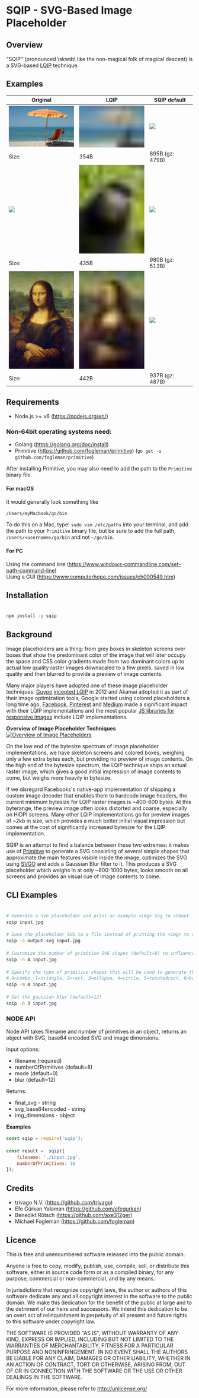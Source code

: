 SQIP - SVG-Based Image Placeholder
====================
## Overview

"SQIP" (pronounced \skwɪb\ like the non-magical folk of magical descent) is a
SVG-based [LQIP](https://www.guypo.com/introducing-lqip-low-quality-image-placeholders/) technique.

## Examples

| Original | LQIP | SQIP default |
|----------|------|--------------|
| <img width="180" src="demo/beach.jpg"> | <img width="180" src="demo/beach-lqip.jpg"> | <img width="180" src="demo/beach-sqip.png"> |
| Size: | 354B | 895B (gz: 479B) |
| <img width="180" src="./demo/monkey-selfie.jpg"> | <img width="180" src="./demo/monkey-selfie-lqip.jpg"> | <img width="180" src="./demo/monkey-selfie-sqip.png"> |
| Size: | 435B | 980B (gz: 513B) |
| <img width="180" src="./demo/mona-lisa.jpg"> | <img width="180" src="./demo/mona-lisa-lqip.jpg"> | <img width="180" src="./demo/mona-lisa-sqip.png"> |
| Size: | 442B | 937B (gz: 487B) |

## Requirements
* Node.js >= v6 (https://nodejs.org/en/)

### Non-64bit operating systems need:
* Golang (https://golang.org/doc/install)
* Primitive (https://github.com/fogleman/primitive) (`go get -u github.com/fogleman/primitive`)

After installing Primitive, you may also need to add the path to the ```Primitive``` binary file.

#### For macOS
It would generally look something like
```bash
/Users/myMacbook/go/bin
```
To do this on a Mac, type: ```sudo vim /etc/paths``` into your terminal, and add the path to your ```Primitive``` binary file, but be sure to add the full path, ```/Users/<username>/go/bin``` and not ```~/go/bin```.

#### For PC
Using the command line (https://www.windows-commandline.com/set-path-command-line) <br>
Using a GUI (https://www.computerhope.com/issues/ch000549.htm)

## Installation
```bash

npm install -g sqip

```

## Background

Image placeholders are a thing: from grey boxes in skeleton screens over boxes
that show the predominant color of the image that will later occupy the space
and CSS color gradients made from two dominant colors up to actual low quality
raster images downscaled to a few pixels, saved in low quality and then blurred
to provide a preview of image contents.

Many major players have adopted one of these image placeholder techniques:
[Guypo](https://twitter.com/guypod) [incepted
LQIP](https://www.guypo.com/introducing-lqip-low-quality-image-placeholders/) in
2012 and Akamai adopted it as part of their image optimization tools, Google
started using colored placeholders a long time ago,
[Facebook](https://code.facebook.com/posts/991252547593574/the-technology-behind-preview-photos/),
[Pinterest](https://blog.embed.ly/pinterests-colored-background-placeholders-4b4c9fb8bb77)
and
[Medium](https://jmperezperez.com/medium-image-progressive-loading-placeholder/)
made a significant impact with their LQIP implementations and the most popular
[JS libraries for responsive
images](https://github.com/aFarkas/lazysizes#lqipblurry-image-placeholderblur-up-image-technique)
include LQIP implementations.

**Overview of Image Placeholder Techniques**
[![Overview of Image Placeholders](demo/placeholder-overview.jpg)](https://raw.githubusercontent.com/technopagan/sqip/master/demo/placeholder-overview.jpg)

On the low end of the bytesize spectrum of image placeholder implementations, we
have skeleton screens and colored boxes, weighing only a few extra bytes each,
but providing no preview of image contents. On the high end of the bytesize
spectrum, the LQIP technique ships an actual raster image, which gives a good
initial impression of image contents to come, but weighs more heavily in
bytesize.

If we disregard Facebooks's native-app implementation of shipping a custom image
decoder that enables them to hardcode image headers, the current minimum
bytesize for LQIP raster images is ~400-600 bytes. At this byterange, the
preview image often looks distorted and coarse, especially on HiDPI screens.
Many other LQIP implementations go for preview images of ~2kb in size, which
provides a much better initial visual impression but comes at the cost of
significantly increased bytesize for the LQIP implementation.

SQIP is an attempt to find a balance between these two extremes: it makes use
of [Primitive](https://github.com/fogleman/primitive) to generate a SVG
consisting of several simple shapes that approximate the main features visible
inside the image, optimizes the SVG using [SVGO](https://github.com/svg/svgo)
and adds a Gaussian Blur filter to it. This produces a SVG placeholder which
weighs in at only ~800-1000 bytes, looks smooth on all screens and provides an
visual cue of image contents to come.

## CLI Examples

```bash

# Generate a SVG placeholder and print an example <img> tag to stdout
sqip input.jpg

# Save the placeholder SVG to a file instead of printing the <img> to stdout
sqip -o output.svg input.jpg

# Customize the number of primitive SVG shapes (default=8) to influence bytesize or level of detail
sqip -n 4 input.jpg

# Specify the type of primitive shapes that will be used to generate the image (default=0)
# 0=combo, 1=triangle, 2=rect, 3=ellipse, 4=circle, 5=rotatedrect, 6=beziers, 7=rotatedellipse, 8=polygon
sqip -m 4 input.jpg

# Set the gaussian blur (default=12)
sqip -b 3 input.jpg
```

### NODE API
Node API takes filename and number of primitives in an object, returns an object
with SVG, base64 encoded SVG and image dimensions.

Input options:
- filename (required)
- numberOfPrimitives (default=8)
- mode (default=0)
- blur (default=12)

Returns:
- final_svg - string
- svg_base64encoded - string
- img_dimensions - object

**Examples**
```javascript
const sqip = require('sqip');

const result =  sqip({
    filename: './input.jpg',
    numberOfPrimitives: 10
});
```

## Credits
* trivago N.V. (https://github.com/trivago)
* Efe Gürkan Yalaman (https://github.com/efegurkan)
* Benedikt Rötsch (https://github.com/axe312ger)
* Michael Fogleman (https://github.com/fogleman)

## Licence

This is free and unencumbered software released into the public domain.

Anyone is free to copy, modify, publish, use, compile, sell, or
distribute this software, either in source code form or as a compiled
binary, for any purpose, commercial or non-commercial, and by any
means.

In jurisdictions that recognize copyright laws, the author or authors
of this software dedicate any and all copyright interest in the
software to the public domain. We make this dedication for the benefit
of the public at large and to the detriment of our heirs and
successors. We intend this dedication to be an overt act of
relinquishment in perpetuity of all present and future rights to this
software under copyright law.

THE SOFTWARE IS PROVIDED "AS IS", WITHOUT WARRANTY OF ANY KIND,
EXPRESS OR IMPLIED, INCLUDING BUT NOT LIMITED TO THE WARRANTIES OF
MERCHANTABILITY, FITNESS FOR A PARTICULAR PURPOSE AND NONINFRINGEMENT.
IN NO EVENT SHALL THE AUTHORS BE LIABLE FOR ANY CLAIM, DAMAGES OR
OTHER LIABILITY, WHETHER IN AN ACTION OF CONTRACT, TORT OR OTHERWISE,
ARISING FROM, OUT OF OR IN CONNECTION WITH THE SOFTWARE OR THE USE OR
OTHER DEALINGS IN THE SOFTWARE.

For more information, please refer to [<http://unlicense.org/>](http://unlicense.org/)
